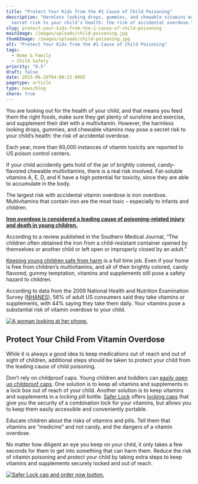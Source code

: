 ```yaml
---
title: "Protect Your Kids from the #1 Cause of Child Poisoning"
description: "Harmless looking drops, gummies, and chewable vitamins may pose a
  secret risk to your child’s health: the risk of accidental overdose."
slug: protect-your-kids-from-the-1-cause-of-child-poisoning
mainImage: /images/uploads/child-poisoning.jpg
thumbImage: /images/uploads/child-poisoning.jpg
alt: "Protect Your Kids from the #1 Cause of Child Poisoning"
tags:
  - Home & Family
  - Child Safety
priority: "0.5"
draft: false
date: 2015-06-26T04:00:22.000Z
pagetype: article
type: news/blog
share: true
---
```

You are looking out for the health of your child, and that means you feed them the right foods, make sure they get plenty of sunshine and exercise, and supplement their diet with a multivitamin. However, the harmless looking drops, gummies, and chewable vitamins may pose a secret risk to your child’s health: the risk of accidental overdose.

Each year, more than 60,000 instances of vitamin toxicity are reported to US poison control centers.

If your child accidently gets hold of the jar of brightly colored, candy-flavored chewable multivitamins, there is a real risk involved. Fat-soluble vitamins A, E, D, and K have a high potential for toxicity, since they are able to accumulate in the body.

The largest risk with accidental vitamin overdose is iron overdose. Multivitamins that contain iron are the most toxic - especially to infants and children.

**[Iron overdose is considered a leading cause of poisoning-related injury and death in young children.](http://www.ncbi.nlm.nih.gov/pubmed/10798501)**

According to a review published in the Southern Medical Journal, “The children often obtained the iron from a child-resistant container opened by themselves or another child or left open or improperly closed by an adult.”

[Keeping young children safe from harm](http://blog.saferlockrx.com/blog/whats-your-baby-safety-iq) is a full time job. Even if your home is free from children’s multivitamins, and all of their brightly colored, candy flavored, gummy temptation, vitamins and supplements still pose a safety hazard to children.

According to data from the 2009 National Health and Nutrition Examination Survey ([NHANES](http://www.cdc.gov/nchs/nhanes/nhanes_products.htm)), 56% of adult US consumers said they take vitamins or supplements, with 44% saying they take them daily. Your vitamins pose a substantial risk of vitamin overdose to your child.

[![A woman looking at her phone.](/images/uploads/rxguardian-well-rx-graphic.jpg "Save up to 80 percent on prescription drugs.")](https://www.wellrx.com/rx-discount-card/enroll/?invitecode=SaferLock%20&utm_source=SaferLock%20&utm_medium=affiliate&utm_campaign=%3cblogs%3E "WellRx Link")

## Protect Your Child From Vitamin Overdose

While it is always a good idea to keep medications out of reach and out of sight of children, additional steps should be taken to protect your child from the leading cause of child poisoning.

Don’t rely on childproof caps. Young children and toddlers can [easily open up childproof caps](http://www.today.com/health/child-safety-caps-do-they-really-protect-your-kids-t14111). One solution is to keep all vitamins and supplements in a lock box out of reach of your child. Another solution is to keep vitamins and supplements in a locking pill bottle. [Safer Lock](http://saferlock.wpengine.com/) offers [locking caps](http://saferlock.wpengine.com/) that give you the security of a combination lock for your vitamins, but allows you to keep them easily accessible and conveniently portable.

Educate children about the risks of vitamins and pills. Tell them that vitamins are “medicine” and not candy, and the dangers of a vitamin overdose.

No matter how diligent an eye you keep on your child, it only takes a few seconds for them to get into something that can harm them. Reduce the risk of vitamin poisoning and protect your child by taking extra steps to keep vitamins and supplements securely locked and out of reach.

[![Safer Lock cap and order now button.](/images/uploads/safer-cta.png "Better safe than sorry. Lock up your meds.")](https://shop.rxguardian.com/products/safer-lock "Safer Lock Product Link")